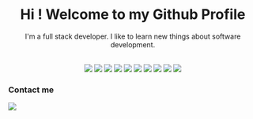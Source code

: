 <h1 align="center"> Hi ! Welcome to my Github Profile </h1>
<p align="center">
   I'm a full stack developer. I like to learn new things about software development.
</p>

<div align="center"><br>
   <!-- Logo junto al nombre 
   <img src="https://img.shields.io/badge/-HTML5-E34F26?style=for-the-badge&logo=html5&logoColor=white">
   <img src="https://img.shields.io/badge/-CSS3-1572B6?style=for-the-badge&logo=css3&logoColor=white">
   <img src="https://img.shields.io/badge/-Bootstrap-563D7C?style=for-the-badge&logo=bootstrap&logoColor=white">
   <img src="https://img.shields.io/badge/-javascript-eed718?style=for-the-badge&logo=javascript&logoColor=white">
   <img src="https://img.shields.io/badge/-PHP-8892bf?style=for-the-badge&logo=php&logoColor=ffffff">
   <img src="https://img.shields.io/badge/-Laravel-f9322c?style=for-the-badge&logo=laravel&logoColor=ffffff">
   <img src="https://img.shields.io/badge/-PostgreSQL-336791?style=for-the-badge&logo=postgresql&logoColor=ffffff">
   <img src="https://img.shields.io/badge/-Docker-2391e6?style=for-the-badge&logo=docker&logoColor=ffffff">
   <img src="https://img.shields.io/badge/-Linux-000000?style=for-the-badge&logo=linux&logoColor=ffffff">
   <img src="http://img.shields.io/badge/-VS%20Code-007ACC?style=for-the-badge&logo=visual%20studio%20code&logoColor=white"> -->

   <!-- Logo aparte -->
   <img src="https://img.shields.io/badge/-HTML5-E34F26.svg?style=for-the-badge&logo=HTML5&logoColor=E34F26&labelColor=ffffff">
   <img src="https://img.shields.io/badge/-CSS3-1572B6.svg?style=for-the-badge&logo=css3&logoColor=1572B6&labelColor=ffffff">
   <img src="https://img.shields.io/badge/-Bootstrap-563D7C.svg?style=for-the-badge&logo=bootstrap&logoColor=563D7C&labelColor=ffffff">
   <img src="https://img.shields.io/badge/-javascript-eed718.svg?style=for-the-badge&logo=javascript&logoColor=eed718&labelColor=ffffff">
   <img src="https://img.shields.io/badge/-PHP-8892bf.svg?style=for-the-badge&logo=php&logoColor=8892bf&labelColor=ffffff">
   <img src="https://img.shields.io/badge/-Laravel-f9322c.svg?style=for-the-badge&logo=laravel&logoColor=f9322c&labelColor=ffffff">
   <img src="https://img.shields.io/badge/-PostgreSQL-336791.svg?style=for-the-badge&logo=postgresql&logoColor=336791&labelColor=ffffff">
   <img src="https://img.shields.io/badge/-Docker-2391e6.svg?style=for-the-badge&logo=docker&logoColor=2391e6&labelColor=ffffff">
   <img src="http://img.shields.io/badge/-VS%20Code-007ACC.svg?style=for-the-badge&logo=visual%20studio%20code&logoColor=007ACC&labelColor=ffffff">
   <img src="https://img.shields.io/badge/-Linux-000000.svg?style=for-the-badge&logo=linux&logoColor=000000&labelColor=ffffff">
</div>

<h3> Contact me </h3>
<a href="https://www.linkedin.com/in/lucas-nahuel-espindola-34880b205/"> 
    <img src="https://img.shields.io/badge/-linkedin-0366c3.svg?style=for-the-badge&logo=linkedin&logoColor=0366c3&labelColor=ffffff">  
</a>

<!--
**espindola-lucas/espindola-lucas** is a ✨ _special_ ✨ repository because its `README.md` (this file) appears on your GitHub profile.

Here are some ideas to get you started:
- 🔭 I’m currently working on SIU-Mapuche
- 🌱 I’m currently learning 
- 👯 I’m looking to collaborate on ...
- 🤔 I’m looking for help with ...
- 💬 Ask me about ...
- 📫 How to reach me: ...
- 😄 Pronouns: ...
- ⚡ Fun fact: ...
-->
